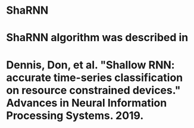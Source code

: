 # ShaRNN
# ShaRNN algorithm was described in
# Dennis, Don, et al. "Shallow RNN: accurate time-series classification on resource constrained devices." Advances in Neural Information Processing Systems. 2019.
